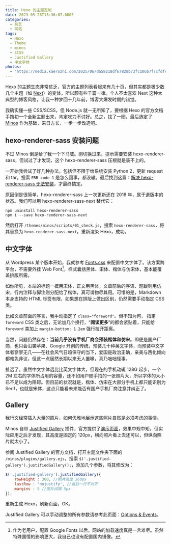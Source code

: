 ```yaml
---
title: Hexo 的主题定制
date: 2023-05-28T13:36:07.000Z
categories:
  - 玩艺
  - 网站
tags:
  - Hexo
  - Theme
  - minos
  - SCSS
  - Justified Gallery
  - 中文字体
photos:
  - 'https://media.kaerozhi.com/2025/06/da58218df67828b73fc106b7f7cfdfea.webp'
---
```

Hexo 的主题生态非常贫乏，官方的主题列表看起来有几十页，但其实都是极少数几个主题（如 [Next](https://theme-next.js.org/)）的变体，所以颇有些千篇一律。个人不太喜欢 Next 这种太典型的博客风格，让我一种梦回十几年前，博客大爆发时期的错觉。

我确实懂一些 CSS/SCSS，但 Node.js 就一无所知了，要根据 Hexo 的官方文档手撸初一个全新主题出来，肯定吃力不讨好。总之，找了一圈，最后选定了 [Minos](http://ppoffice.github.io/hexo-theme-minos/) 作为基础，来日方长，一步一步改造吧。

<!-- more -->

## hexo-renderer-sass 安装问题

不过 Minos 倒是给了我一个下马威。刚切换过来，提示需要安装 hexo-renderer-sass，但试过了才发现，这个 hexo-renderer-sass 压根就是装不上的。

一开始我尝试了好几种办法，包括但不限于给系统安装 Python 2，更新 request 和 tar，搜索 `ERR code 1` 是怎么回事，都没辙。最后找到这篇：[解决 hexo-renderer-sass 无法安装](https://sobaigu.com/hexo-renderer-sass-error.html)，才最终搞定。

原因倒是很简单，hexo-renderer-sass 上一次更新还在 2018 年，属于退版本的状态。我们可以用 hexo-renderer-sass-next 替代它：
```
npm uninstall hexo-renderer-sass  
npm i --save hexo-renderer-sass-next
```
然后打开 `/themes/minos/scripts/01_check.js`，搜索 `hexo-renderer-sass`，将其替换为 `hexo-renderer-sass-next`。重新渲染 Hexo，成功。

## 中文字体

从 Wordpress 某个版本开始，我就参考 [Fonts.css](https://github.com/zenozeng/fonts.css) 来配置中文字体了。该方案跨平台，不需要外挂 Web Font[^1]，样式囊括黑体、宋体、楷体与仿宋体，基本能覆盖排版所需。

如你所见，本站的标题一概用宋体，正文用黑体，文章前后的序语、题跋则用仿宋，行内注释与脚注则分配给了楷体，真可谓物尽其用。可惜的是，Markdown 本身支持的 HTML 标签有限，如果想在排版上做出区别，仍然需要手动指定 CSS 类。

比如文章前面的序言，我手动指定了 `class="foreword"`。但不知为何， 指定 `foreword` CSS 类之后，无论加几个换行，“**阅读更多**”的都会紧贴着，只能给 `foreword` 类加上 `margin-bottom: 1.2em` 强行拉开距离。

[^1]: 作为老用户，配置 Google Fonts 以后，网站的加载速度真是一言难尽。虽然特殊国情的影响更大，我自己也没有配置国内镜像。

当然，问题仍然存在：**当前几乎没有手机厂商会预装楷体和仿宋**。即便是国产厂商，也只会沿袭苹果、Google 开创的传统，预装几十种英文字体，而预装中文字体者寥寥无几——在社会风气日趋保守的当下，爱国是政治正确，亲美与西化倾向都难免非议，但这一点居然长期以来无人置喙，真乃咄咄怪事。

扯远了。虽然中文字体远比比英文字体大，但现在的手机动辄 128G 起步，一个 2M 左右的字体所占用的容量，还不如用户随手拍的一张照片大，所以字体的大小已不足以成为阻碍。但目前的状况就是，楷体、仿宋在大部分手机上都只能识别为 Serif，也就是宋体，这点只能看未来能否有国产手机厂商注意并纠正了。

## Gallery

我行文经常插入大量的照片，如何优雅地展示这些照片自然是必须考虑的事情。

Minos 自带 [Justified Gallery](https://miromannino.github.io/Justified-Gallery/) 插件，官方提供了[演示页面](http://ppoffice.github.io/hexo-theme-minos/Creating-a-Gallery-in-Minos/)，效果中规中矩，但实际应用之后才发现，其高度是固定的 120px，横向照片看上去还可以，但纵向照片就太小了。

参阅 Justified Gallery 的官方文档，打开主题文件夹下面的 `/minos/plugins/gallery.ejs`，搜索 `$('.justified-gallery').justifiedGallery();`，添加几个参数，将其修改为：

```javascript
$('.justified-gallery').justifiedGallery({
	rowHeight : 360, //照片高度 360px
	lastRow : 'nojustify', //最后一行不对齐
	margins : 5 //图片间隔 5px
});
```

重新生成 Hexo，刷新页面，OK。

Justified Gallery 可以手动调整的所有参数请参考此页面：[Options & Events](https://miromannino.github.io/Justified-Gallery/options-and-events/)。
